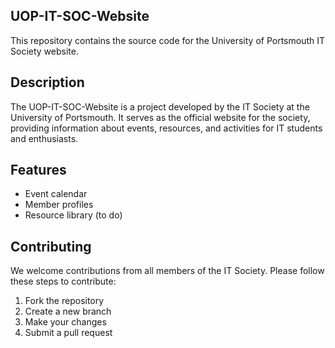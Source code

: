 ## UOP-IT-SOC-Website

This repository contains the source code for the University of Portsmouth IT Society website.

## Description

The UOP-IT-SOC-Website is a project developed by the IT Society at the University of Portsmouth. It serves as the official website for the society, providing information about events, resources, and activities for IT students and enthusiasts.

## Features

-   Event calendar
-   Member profiles
-   Resource library (to do)

## Contributing

We welcome contributions from all members of the IT Society. Please follow these steps to contribute:

1.  Fork the repository
2.  Create a new branch
3.  Make your changes
4.  Submit a pull request

